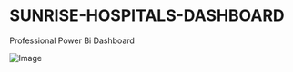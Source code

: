 # SUNRISE-HOSPITALS-DASHBOARD
Professional Power Bi Dashboard

![Image](https://github.com/user-attachments/assets/791c59d1-9ded-4ef5-9309-9410a85297c4)
